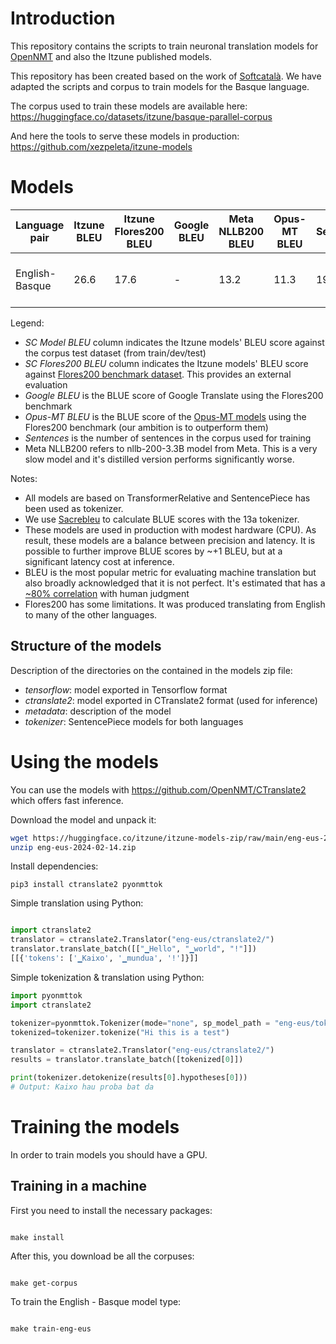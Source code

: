 # Introduction

This repository contains the scripts to train neuronal translation models for [OpenNMT](https://opennmt.net/) and also the Itzune published models.

This repository has been created based on the work of [Softcatalà](https://www.softcatala.org/). We have adapted the scripts and corpus to train models for the Basque language.

The corpus used to train these models are available here: https://huggingface.co/datasets/itzune/basque-parallel-corpus

And here the tools to serve these models in production: https://github.com/xezpeleta/itzune-models

# Models
Language pair | Itzune BLEU | Itzune Flores200 BLEU | Google BLEU | Meta NLLB200 BLEU | Opus-MT BLEU | Sentences | Download model
|---|---|---|---|---|---|---|---
|English-Basque | 26.6 |17.6 |- |13.2|11.3| 19050400 | [eng-eus-2024-02-20.zip](https://huggingface.co/itzune/itzune-models-zip/raw/main/eng-eus-2024-02-20.zip)

Legend:
* *SC Model BLEU* column indicates the Itzune models' BLEU score against the corpus test dataset (from train/dev/test)
* *SC Flores200 BLEU* column indicates the Itzune models' BLEU score against [Flores200 benchmark dataset](https://github.com/facebookresearch/flores). This provides an external evaluation
* *Google BLEU* is the BLUE score of Google Translate using the Flores200 benchmark
* *Opus-MT BLEU* is the BLUE score of the [Opus-MT models](https://github.com/Helsinki-NLP/Opus-MT) using the Flores200 benchmark (our ambition is to outperform them)
* *Sentences* is the number of sentences in the corpus used for training
* Meta NLLB200 refers to nllb-200-3.3B model from Meta. This is a very slow model and it's distilled version performs significantly worse.

Notes:
* All models are based on TransformerRelative and SentencePiece has been used as tokenizer.
* We use [Sacrebleu](https://github.com/mjpost/sacrebleu) to calculate BLUE scores with the 13a tokenizer.
* These models are used in production with modest hardware (CPU). As result, these models are a balance between precision and latency. It is possible to further improve BLUE scores by ~+1 BLEU, but at a significant latency cost at inference.
* BLEU is the most popular metric for evaluating machine translation but also broadly acknowledged that it is not perfect. It's estimated that has a [~80% correlation](https://aclanthology.org/W05-0909.pdf) with human judgment
* Flores200 has some limitations. It was produced translating from English to many of the other languages.

## Structure of the models

Description of the directories on the contained in the models zip file:

* *tensorflow*: model exported in Tensorflow format
* *ctranslate2*: model exported in CTranslate2 format (used for inference)
* *metadata*: description of the model
* *tokenizer*: SentencePiece models for both languages

# Using the models

You can use the models with https://github.com/OpenNMT/CTranslate2 which offers fast inference.


Download the model and unpack it:

```bash
wget https://huggingface.co/itzune/itzune-models-zip/raw/main/eng-eus-2024-02-14.zip
unzip eng-eus-2024-02-14.zip
```

Install dependencies:

```pip3 install ctranslate2 pyonmttok```

Simple translation using Python:

```python

import ctranslate2
translator = ctranslate2.Translator("eng-eus/ctranslate2/")
translator.translate_batch([["▁Hello", "▁world", "!"]])
[[{'tokens': ['▁Kaixo', '▁mundua', '!']}]]

```

Simple tokenization & translation using Python:


```python
import pyonmttok
import ctranslate2

tokenizer=pyonmttok.Tokenizer(mode="none", sp_model_path = "eng-eus/tokenizer/sp_m.model")
tokenized=tokenizer.tokenize("Hi this is a test")

translator = ctranslate2.Translator("eng-eus/ctranslate2/")
results = translator.translate_batch([tokenized[0]])

print(tokenizer.detokenize(results[0].hypotheses[0]))
# Output: Kaixo hau proba bat da
```
# Training the models

In order to train models you should have a GPU.

## Training in a machine

First you need to install the necessary packages:

```shell

make install
```

After this, you download be all the corpuses:


```shell

make get-corpus
```

To train the English - Basque model type:

```shell

make train-eng-eus
```


